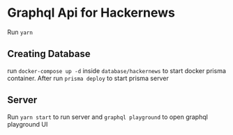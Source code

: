 # Graphql Api for Hackernews

Run `yarn`

## Creating Database

run `docker-compose up -d` inside `database/hackernews` to start docker prisma container. After run `prisma deploy` to start prisma server

## Server

Run `yarn start` to run server and `graphql playground` to open graphql playground UI